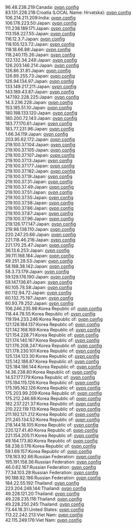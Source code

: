 96.48.238.219:Canada: [ovpn config](vpn/96_48_238_219.ovpn)  
83.131.228.218:Croatia (LOCAL Name: Hrvatska): [ovpn config](vpn/83_131_228_218.ovpn)  
106.214.211.209:India: [ovpn config](vpn/106_214_211_209.ovpn)  
106.178.223.50:Japan: [ovpn config](vpn/106_178_223_50.ovpn)  
111.238.189.171:Japan: [ovpn config](vpn/111_238_189_171.ovpn)  
113.158.227.55:Japan: [ovpn config](vpn/113_158_227_55.ovpn)  
116.12.3.7:Japan: [ovpn config](vpn/116_12_3_7.ovpn)  
118.105.123.72:Japan: [ovpn config](vpn/118_105_123_72.ovpn)  
118.18.66.88:Japan: [ovpn config](vpn/118_18_66_88.ovpn)  
118.240.115.26:Japan: [ovpn config](vpn/118_240_115_26.ovpn)  
122.132.34.248:Japan: [ovpn config](vpn/122_132_34_248.ovpn)  
126.203.146.214:Japan: [ovpn config](vpn/126_203_146_214.ovpn)  
126.86.31.81:Japan: [ovpn config](vpn/126_86_31_81.ovpn)  
126.89.255.73:Japan: [ovpn config](vpn/126_89_255_73.ovpn)  
126.94.134.97:Japan: [ovpn config](vpn/126_94_134_97.ovpn)  
133.149.217.211:Japan: [ovpn config](vpn/133_149_217_211.ovpn)  
143.189.43.87:Japan: [ovpn config](vpn/143_189_43_87.ovpn)  
147.192.228.225:Japan: [ovpn config](vpn/147_192_228_225.ovpn)  
14.3.236.228:Japan: [ovpn config](vpn/14_3_236_228.ovpn)  
153.185.51.10:Japan: [ovpn config](vpn/153_185_51_10.ovpn)  
180.198.133.120:Japan: [ovpn config](vpn/180_198_133_120.ovpn)  
180.200.72.143:Japan: [ovpn config](vpn/180_200_72_143.ovpn)  
183.77.170.61:Japan: [ovpn config](vpn/183_77_170_61.ovpn)  
183.77.231.96:Japan: [ovpn config](vpn/183_77_231_96.ovpn)  
1.66.34.119:Japan: [ovpn config](vpn/1_66_34_119.ovpn)  
203.95.62.172:Japan: [ovpn config](vpn/203_95_62_172.ovpn)  
219.100.37.104:Japan: [ovpn config](vpn/219_100_37_104.ovpn)  
219.100.37.105:Japan: [ovpn config](vpn/219_100_37_105.ovpn)  
219.100.37.107:Japan: [ovpn config](vpn/219_100_37_107.ovpn)  
219.100.37.13:Japan: [ovpn config](vpn/219_100_37_13.ovpn)  
219.100.37.177:Japan: [ovpn config](vpn/219_100_37_177.ovpn)  
219.100.37.182:Japan: [ovpn config](vpn/219_100_37_182.ovpn)  
219.100.37.19:Japan: [ovpn config](vpn/219_100_37_19.ovpn)  
219.100.37.31:Japan: [ovpn config](vpn/219_100_37_31.ovpn)  
219.100.37.49:Japan: [ovpn config](vpn/219_100_37_49.ovpn)  
219.100.37.51:Japan: [ovpn config](vpn/219_100_37_51.ovpn)  
219.100.37.55:Japan: [ovpn config](vpn/219_100_37_55.ovpn)  
219.100.37.58:Japan: [ovpn config](vpn/219_100_37_58.ovpn)  
219.100.37.86:Japan: [ovpn config](vpn/219_100_37_86.ovpn)  
219.100.37.87:Japan: [ovpn config](vpn/219_100_37_87.ovpn)  
219.100.37.96:Japan: [ovpn config](vpn/219_100_37_96.ovpn)  
219.126.177.147:Japan: [ovpn config](vpn/219_126_177_147.ovpn)  
219.98.138.110:Japan: [ovpn config](vpn/219_98_138_110.ovpn)  
220.247.20.66:Japan: [ovpn config](vpn/220_247_20_66.ovpn)  
221.118.46.216:Japan: [ovpn config](vpn/221_118_46_216.ovpn)  
221.170.25.47:Japan: [ovpn config](vpn/221_170_25_47.ovpn)  
36.13.6.253:Japan: [ovpn config](vpn/36_13_6_253.ovpn)  
39.111.168.184:Japan: [ovpn config](vpn/39_111_168_184.ovpn)  
49.251.28.53:Japan: [ovpn config](vpn/49_251_28_53.ovpn)  
58.188.38.142:Japan: [ovpn config](vpn/58_188_38_142.ovpn)  
58.3.73.179:Japan: [ovpn config](vpn/58_3_73_179.ovpn)  
59.129.176.190:Japan: [ovpn config](vpn/59_129_176_190.ovpn)  
59.147.136.61:Japan: [ovpn config](vpn/59_147_136_61.ovpn)  
60.105.78.58:Japan: [ovpn config](vpn/60_105_78_58.ovpn)  
60.112.94.72:Japan: [ovpn config](vpn/60_112_94_72.ovpn)  
60.132.75.197:Japan: [ovpn config](vpn/60_132_75_197.ovpn)  
60.93.79.252:Japan: [ovpn config](vpn/60_93_79_252.ovpn)  
106.246.235.98:Korea Republic of: [ovpn config](vpn/106_246_235_98.ovpn)  
118.44.78.55:Korea Republic of: [ovpn config](vpn/118_44_78_55.ovpn)  
119.194.233.246:Korea Republic of: [ovpn config](vpn/119_194_233_246.ovpn)  
121.126.184.137:Korea Republic of: [ovpn config](vpn/121_126_184_137.ovpn)  
121.142.168.169:Korea Republic of: [ovpn config](vpn/121_142_168_169.ovpn)  
121.154.228.71:Korea Republic of: [ovpn config](vpn/121_154_228_71.ovpn)  
121.174.140.167:Korea Republic of: [ovpn config](vpn/121_174_140_167.ovpn)  
121.176.208.247:Korea Republic of: [ovpn config](vpn/121_176_208_247.ovpn)  
121.178.230.101:Korea Republic of: [ovpn config](vpn/121_178_230_101.ovpn)  
125.134.123.30:Korea Republic of: [ovpn config](vpn/125_134_123_30.ovpn)  
125.142.186.87:Korea Republic of: [ovpn config](vpn/125_142_186_87.ovpn)  
125.184.186.144:Korea Republic of: [ovpn config](vpn/125_184_186_144.ovpn)  
14.36.238.80:Korea Republic of: [ovpn config](vpn/14_36_238_80.ovpn)  
14.57.177.179:Korea Republic of: [ovpn config](vpn/14_57_177_179.ovpn)  
175.194.115.126:Korea Republic of: [ovpn config](vpn/175_194_115_126.ovpn)  
175.195.162.126:Korea Republic of: [ovpn config](vpn/175_195_162_126.ovpn)  
175.203.99.209:Korea Republic of: [ovpn config](vpn/175_203_99_209.ovpn)  
175.212.246.66:Korea Republic of: [ovpn config](vpn/175_212_246_66.ovpn)  
182.237.221.37:Korea Republic of: [ovpn config](vpn/182_237_221_37.ovpn)  
210.222.119.113:Korea Republic of: [ovpn config](vpn/210_222_119_113.ovpn)  
211.192.121.212:Korea Republic of: [ovpn config](vpn/211_192_121_212.ovpn)  
211.245.134.52:Korea Republic of: [ovpn config](vpn/211_245_134_52.ovpn)  
218.144.18.105:Korea Republic of: [ovpn config](vpn/218_144_18_105.ovpn)  
220.127.41.40:Korea Republic of: [ovpn config](vpn/220_127_41_40.ovpn)  
221.154.205.11:Korea Republic of: [ovpn config](vpn/221_154_205_11.ovpn)  
49.164.173.80:Korea Republic of: [ovpn config](vpn/49_164_173_80.ovpn)  
58.238.0.176:Korea Republic of: [ovpn config](vpn/58_238_0_176.ovpn)  
59.1.69.157:Korea Republic of: [ovpn config](vpn/59_1_69_157.ovpn)  
178.163.92.66:Russian Federation: [ovpn config](vpn/178_163_92_66.ovpn)  
195.191.158.36:Russian Federation: [ovpn config](vpn/195_191_158_36.ovpn)  
46.0.62.167:Russian Federation: [ovpn config](vpn/46_0_62_167.ovpn)  
77.34.103.28:Russian Federation: [ovpn config](vpn/77_34_103_28.ovpn)  
90.188.92.196:Russian Federation: [ovpn config](vpn/90_188_92_196.ovpn)  
184.22.55.192:Thailand: [ovpn config](vpn/184_22_55_192.ovpn)  
223.204.248.144:Thailand: [ovpn config](vpn/223_204_248_144.ovpn)  
49.228.121.20:Thailand: [ovpn config](vpn/49_228_121_20.ovpn)  
49.228.235.116:Thailand: [ovpn config](vpn/49_228_235_116.ovpn)  
49.228.250.245:Thailand: [ovpn config](vpn/49_228_250_245.ovpn)  
73.44.18.31:United States: [ovpn config](vpn/73_44_18_31.ovpn)  
113.22.242.213:Viet Nam: [ovpn config](vpn/113_22_242_213.ovpn)  
42.115.249.176:Viet Nam: [ovpn config](vpn/42_115_249_176.ovpn)  
